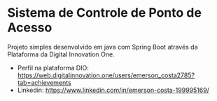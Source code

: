 # Sistema de Controle de Ponto de Acesso

Projeto simples desenvolvido em java com Spring Boot através da Plataforma da Digital Innovation One.

* Perfil na plataforma DIO: https://web.digitalinnovation.one/users/emerson_costa2785?tab=achievements
* Linkedin: https://www.linkedin.com/in/emerson-costa-199995169/
